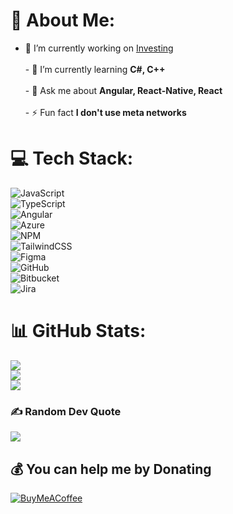 # 💫 About Me:
- 🔭 I’m currently working on [Investing](investing.tbccapital.ge)<br><br>- 🌱 I’m currently learning **C#, C++**<br><br>- 💬 Ask me about **Angular, React-Native, React**<br><br>- ⚡ Fun fact **I don't use meta networks**


# 💻 Tech Stack:
![JavaScript](https://img.shields.io/badge/javascript-%23323330.svg?style=for-the-badge&logo=javascript&logoColor=%23F7DF1E) <br/>
![TypeScript](https://img.shields.io/badge/typescript-%23007ACC.svg?style=for-the-badge&logo=typescript&logoColor=white)<br/>
![Angular](https://img.shields.io/badge/angular-%23DD0031.svg?style=for-the-badge&logo=angular&logoColor=white)<br/>
![Azure](https://img.shields.io/badge/azure-%230072C6.svg?style=for-the-badge&logo=microsoftazure&logoColor=white) <br/>
![NPM](https://img.shields.io/badge/NPM-%23CB3837.svg?style=for-the-badge&logo=npm&logoColor=white) <br/>
![TailwindCSS](https://img.shields.io/badge/tailwindcss-%2338B2AC.svg?style=for-the-badge&logo=tailwind-css&logoColor=white) <br/>
![Figma](https://img.shields.io/badge/figma-%23F24E1E.svg?style=for-the-badge&logo=figma&logoColor=white) <br/>
![GitHub](https://img.shields.io/badge/github-%23121011.svg?style=for-the-badge&logo=github&logoColor=white) <br/>
![Bitbucket](https://img.shields.io/badge/bitbucket-%230047B3.svg?style=for-the-badge&logo=bitbucket&logoColor=white)<br/>
![Jira](https://img.shields.io/badge/jira-%230A0FFF.svg?style=for-the-badge&logo=jira&logoColor=white)
# 📊 GitHub Stats:
![](https://github-readme-stats.vercel.app/api?username=Giorgioxo&theme=dark&hide_border=false&include_all_commits=false&count_private=false)<br/>
![](https://nirzak-streak-stats.vercel.app/?user=Giorgioxo&theme=dark&hide_border=false)<br/>
![](https://github-readme-stats.vercel.app/api/top-langs/?username=Giorgioxo&theme=dark&hide_border=false&include_all_commits=false&count_private=false&layout=compact)

### ✍️ Random Dev Quote
![](https://quotes-github-readme.vercel.app/api?type=horizontal&theme=tokyonight)

  ## 💰 You can help me by Donating
  [![BuyMeACoffee](https://img.shields.io/badge/Buy%20Me%20a%20Coffee-ffdd00?style=for-the-badge&logo=buy-me-a-coffee&logoColor=black)](https://buymeacoffee.com/https://buymeacoffee.com/giorgioxo) 

  
